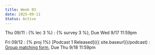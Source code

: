 ```yaml
---
title: Week 03
date: 2025-09-11
Status: Active
---
```


Thu 09/11
: {% lec 3 %}
    : {% survey 3 %}, Due Wed 9/17 11:59pm

Fri 09/12
: {% proj 1%} [Podcast 1 Released]({{ site.baseurl}}/podcast)
    : [Group matching form](https://forms.gle/MCLqt8VCP17bueKE8), Due Thu 9/18 11:59pm